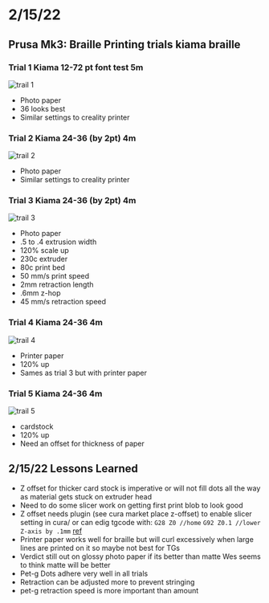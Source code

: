 # 2/15/22
## Prusa Mk3: Braille Printing trials kiama braille
### Trial 1 Kiama  12-72 pt font test 5m
![trail 1](trial1.JPEG)
* Photo paper
* 36 looks best
* Similar settings to creality printer
### Trial 2 Kiama 24-36 (by 2pt) 4m
![trail 2](trial2.JPEG)
* Photo paper
* Similar settings to creality printer
### Trial 3 Kiama 24-36 (by 2pt) 4m
![trail 3](trial3.JPEG)
* Photo paper
* .5 to .4 extrusion width 
* 120% scale up
* 230c extruder 
* 80c print bed
* 50 mm/s print speed
* 2mm retraction length
* .6mm z-hop
* 45 mm/s retraction speed
### Trial 4 Kiama 24-36 4m
![trail 4](trial4.JPEG)
* Printer paper
* 120% up
* Sames as trial 3 but with printer paper
### Trial 5 Kiama 24-36 4m
![trail 5](trial5.JPEG)
* cardstock
* 120% up
* Need an offset for thickness of paper

## 2/15/22 Lessons Learned
* Z offset for thicker card stock is imperative or will not fill dots all the way as material gets stuck on extruder head 
* Need to do some slicer work on getting first print blob to look good
* Z offset needs plugin (see cura market place z-offset) to enable slicer setting in cura/ or can edig tgcode with: 
`G28 Z0 //home` 
`G92 Z0.1 //lower Z-axis by .1mm`
[ref](https://all3dp.com/2/z-offset-3d-printing-how-to-adjust-it/) 
* Printer paper works well for braille but will curl excessively when large lines are printed on it so maybe not best for TGs
* Verdict still out on glossy photo paper if its better than matte Wes seems to think matte will be better 
* Pet-g Dots adhere very well in all trials 
* Retraction can be adjusted more to prevent stringing 
* pet-g retraction speed is more important than amount
